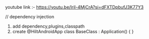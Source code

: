 youtube link :- https://youtu.be/lril-4MjCrA?si=dFXTDpbufJ3K77Y3

// dependency injection
1. add dependency,plugins,classpath
2. create
           @HiltAndroidApp
           class BaseClass : Application() {
           }

